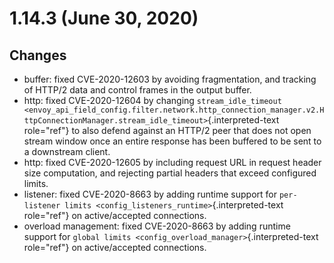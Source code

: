 1.14.3 (June 30, 2020)
======================

Changes
-------

-   buffer: fixed CVE-2020-12603 by avoiding fragmentation, and tracking
    of HTTP/2 data and control frames in the output buffer.
-   http: fixed CVE-2020-12604 by changing
    `stream_idle_timeout <envoy_api_field_config.filter.network.http_connection_manager.v2.HttpConnectionManager.stream_idle_timeout>`{.interpreted-text
    role="ref"} to also defend against an HTTP/2 peer that does not open
    stream window once an entire response has been buffered to be sent
    to a downstream client.
-   http: fixed CVE-2020-12605 by including request URL in request
    header size computation, and rejecting partial headers that exceed
    configured limits.
-   listener: fixed CVE-2020-8663 by adding runtime support for
    `per-listener limits <config_listeners_runtime>`{.interpreted-text
    role="ref"} on active/accepted connections.
-   overload management: fixed CVE-2020-8663 by adding runtime support
    for `global limits <config_overload_manager>`{.interpreted-text
    role="ref"} on active/accepted connections.
